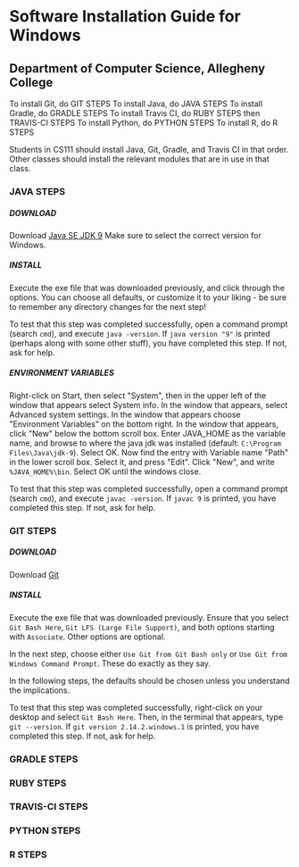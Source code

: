 # Software Installation Guide for Windows
## Department of Computer Science, Allegheny College

To install Git, do GIT STEPS
To install Java, do JAVA STEPS
To install Gradle, do GRADLE STEPS
To install Travis CI, do RUBY STEPS then TRAVIS-CI STEPS
To install Python, do PYTHON STEPS
To install R, do R STEPS

Students in CS111 should install Java, Git, Gradle, and Travis CI in that order. Other classes should install the relevant modules that are in use in that class.


### JAVA STEPS
##### DOWNLOAD
Download [Java SE JDK 9](http://www.oracle.com/technetwork/java/javase/downloads/index.html)
Make sure to select the correct version for Windows.

##### INSTALL
Execute the exe file that was downloaded previously, and click through the options. You can choose all defaults, or customize it to your liking - be sure to remember any directory changes for the next step!

To test that this step was completed successfully, open a command prompt (search `cmd`), and execute `java -version`. If `java version "9"` is printed (perhaps along with some other stuff), you have completed this step. If not, ask for help.


##### ENVIRONMENT VARIABLES
Right-click on Start, then select "System", then in the upper left of the window that appears select System info. In the window that appears, select Advanced system settings. In the window that appears choose "Environment Variables" on the bottom right. In the window that appears, click "New" below the bottom scroll box. Enter JAVA_HOME as the variable name, and browse to where the java jdk was installed (default: `C:\Program Files\Java\jdk-9`). Select OK. Now find the entry with Variable name "Path" in the lower scroll box. Select it, and press "Edit". Click "New", and write `%JAVA_HOME%\bin`. Select OK until the windows close.

To test that this step was completed successfully, open a command prompt (search `cmd`), and execute `javac -version`. If `javac 9` is printed, you have completed this step. If not, ask for help.

### GIT STEPS
##### DOWNLOAD
Download [Git](https://git-scm.com/download/win)


##### INSTALL
Execute the exe file that was downloaded previously.
Ensure that you select `Git Bash Here`, `Git LFS (Large File Support)`, and both options starting with `Associate`. Other options are optional.

In the next step, choose either `Use Git from Git Bash only` or `Use Git from Windows Command Prompt`. These do exactly as they say.

In the following steps, the defaults should be chosen unless you understand the implications.

To test that this step was completed successfully, right-click on your desktop and select `Git Bash Here`. Then, in the terminal that appears, type `git --version`. If `git version 2.14.2.windows.1` is printed, you have completed this step. If not, ask for help.

### GRADLE STEPS



### RUBY STEPS

### TRAVIS-CI STEPS

### PYTHON STEPS

### R STEPS